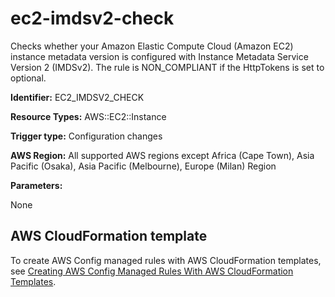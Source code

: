 # ec2\-imdsv2\-check<a name="ec2-imdsv2-check"></a>

Checks whether your Amazon Elastic Compute Cloud \(Amazon EC2\) instance metadata version is configured with Instance Metadata Service Version 2 \(IMDSv2\)\. The rule is NON\_COMPLIANT if the HttpTokens is set to optional\. 

**Identifier:** EC2\_IMDSV2\_CHECK

**Resource Types:** AWS::EC2::Instance

**Trigger type:** Configuration changes

**AWS Region:** All supported AWS regions except Africa \(Cape Town\), Asia Pacific \(Osaka\), Asia Pacific \(Melbourne\), Europe \(Milan\) Region

**Parameters:**

None  

## AWS CloudFormation template<a name="w2aac12c33c15b9d193c17"></a>

To create AWS Config managed rules with AWS CloudFormation templates, see [Creating AWS Config Managed Rules With AWS CloudFormation Templates](aws-config-managed-rules-cloudformation-templates.md)\.